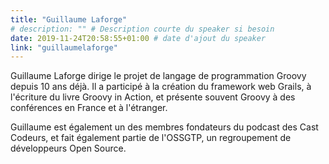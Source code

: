 ```yaml
---
title: "Guillaume Laforge"
# description: "" # Description courte du speaker si besoin
date: 2019-11-24T20:58:55+01:00 # date d'ajout du speaker
link: "guillaumelaforge"
---
```

Guillaume Laforge dirige le projet de langage de programmation Groovy depuis 10 ans déjà.
Il a participé à la création du framework web Grails, à l'écriture du livre Groovy in Action, et présente souvent Groovy à des conférences en France et à l'étranger.

Guillaume est également un des membres fondateurs du podcast des Cast Codeurs, et fait également partie de l'OSSGTP, un regroupement de développeurs Open Source.